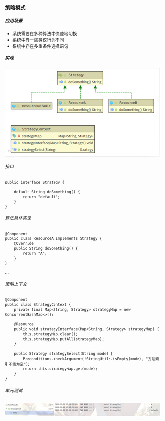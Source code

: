 ### 策略模式
##### 应用场景
+ 系统需要在多种算法中快速地切换
+ 系统中有一些类仅行为不同
+ 系统中存在多重条件选择语句
##### 实现
![binaryTree](src/main/resources/uml.png "binaryTree")
###### 接口
```
public interface Strategy {

    default String doSomething() {
        return "default";
    }
}
```
###### 算法具体实现
```
@Component
public class ResourceA implements Strategy {
    @Override
    public String doSomething() {
        return "A";
    }
}
```
...
###### 策略上下文
```
@Component
public class StrategyContext {
    private final Map<String, Strategy> strategyMap = new ConcurrentHashMap<>();

    @Resource
    public void strategyInterface(Map<String, Strategy> strategyMap) {
        this.strategyMap.clear();
        this.strategyMap.putAll(strategyMap);
    }

    public Strategy strategySelect(String mode) {
        Preconditions.checkArgument(!StringUtils.isEmpty(mode), "方法索引不能为空");
        return this.strategyMap.get(mode);
    }
}
```
###### 单元测试
![binaryTree](src/main/resources/testRes.png "binaryTree")